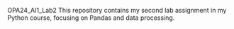 OPA24_AI1_Lab2
This repository contains my second lab assignment in my Python course, focusing on Pandas and data processing.
